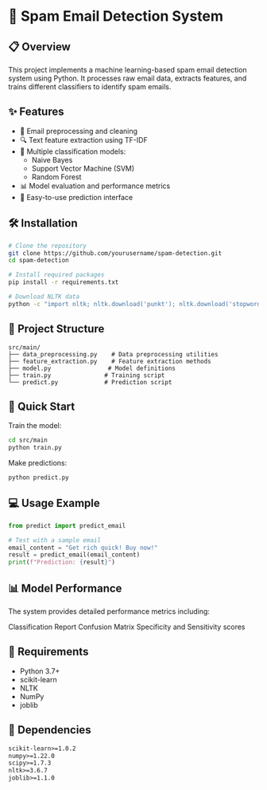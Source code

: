 # 🚀 Spam Email Detection System

## 📋 Overview
This project implements a machine learning-based spam email detection system using Python. It processes raw email data, extracts features, and trains different classifiers to identify spam emails.

## ✨ Features
- 📧 Email preprocessing and cleaning
- 🔍 Text feature extraction using TF-IDF
- 🤖 Multiple classification models:
  - Naive Bayes
  - Support Vector Machine (SVM)
  - Random Forest
- 📊 Model evaluation and performance metrics
- 🔄 Easy-to-use prediction interface

## 🛠️ Installation
```bash
# Clone the repository
git clone https://github.com/yourusername/spam-detection.git
cd spam-detection

# Install required packages
pip install -r requirements.txt

# Download NLTK data
python -c "import nltk; nltk.download('punkt'); nltk.download('stopwords')"
```

## 📁 Project Structure
```
src/main/
├── data_preprocessing.py    # Data preprocessing utilities
├── feature_extraction.py    # Feature extraction methods
├── model.py                # Model definitions
├── train.py               # Training script
└── predict.py             # Prediction script
```
## 🚀 Quick Start
Train the model:
```bash
cd src/main
python train.py
```
Make predictions:
```bash
python predict.py
```

## 💻 Usage Example
```python
from predict import predict_email

# Test with a sample email
email_content = "Get rich quick! Buy now!"
result = predict_email(email_content)
print(f"Prediction: {result}")
```
## 📊 Model Performance
The system provides detailed performance metrics including:

Classification Report
Confusion Matrix
Specificity and Sensitivity scores
## 🔧 Requirements
- Python 3.7+
- scikit-learn
- NLTK
- NumPy
- joblib

## 📝 Dependencies
```txt
scikit-learn>=1.0.2
numpy>=1.22.0
scipy>=1.7.3
nltk>=3.6.7
joblib>=1.1.0
```
